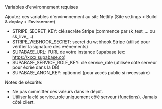 Variables d'environnement requises

Ajoutez ces variables d'environnement au site Netlify (Site settings > Build & deploy > Environment)

- STRIPE_SECRET_KEY: clé secrète Stripe (commence par sk_test_... ou sk_live_...)
- STRIPE_WEBHOOK_SECRET: secret du webhook Stripe (utilisé pour vérifier la signature des événements)
- SUPABASE_URL: l'URL de votre instance Supabase (ex: https://xxxx.supabase.co)
- SUPABASE_SERVICE_ROLE_KEY: clé service_role (utilisée côté serveur pour écrire dans la DB)
- SUPABASE_ANON_KEY: optionnel (pour accès public si nécessaire)

Notes de sécurité:
- Ne pas committer ces valeurs dans le dépôt.
- Utiliser la clé service_role uniquement côté serveur (functions). Jamais côté client.
